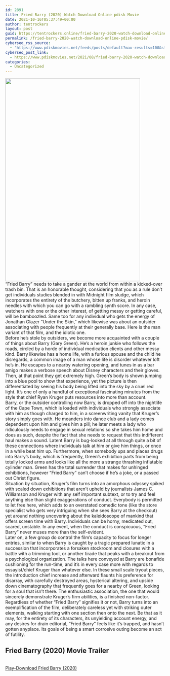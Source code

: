 ```yaml
---
id: 2891
title: Fried Barry (2020) Watch Download Online pdisk Movie
date: 2021-10-16T05:37:49+00:00
author: tentrockers
layout: post
guid: https://tentrockers.online/fried-barry-2020-watch-download-online-pdisk-movie/
permalink: /fried-barry-2020-watch-download-online-pdisk-movie/
cyberseo_rss_source:
  - 'https://www.pdiskmovies.net/feeds/posts/default?max-results=100&start-index=701'
cyberseo_post_link:
  - https://www.pdiskmovies.net/2021/08/fried-barry-2020-watch-download-online.html
categories:
  - Uncategorized
---
```

<div class="separator">
  <a href="https://1.bp.blogspot.com/-Huq-HWWZcVE/YS5P00S4srI/AAAAAAAAAjs/MIPLT2dk4PMLgR0N1uYj7mbcRh1l5vXrQCLcBGAsYHQ/s750/Fried%2BBarry%2B%25282020%2529%2BWatch%2BDownload%2BOnline%2Bpdisk%2BMovie.jpg" imageanchor="1"><img loading="lazy" border="0" data-original-height="750" data-original-width="500" height="640" src="https://1.bp.blogspot.com/-Huq-HWWZcVE/YS5P00S4srI/AAAAAAAAAjs/MIPLT2dk4PMLgR0N1uYj7mbcRh1l5vXrQCLcBGAsYHQ/w426-h640/Fried%2BBarry%2B%25282020%2529%2BWatch%2BDownload%2BOnline%2Bpdisk%2BMovie.jpg" width="426" /></a>
</div>



<div>
  <div>
    <span>&#8220;Fried Barry&#8221; needs to take a gander at the world from within a kicked-over trash bin. That is an honorable thought, considering that you as a rule don&#8217;t get individuals studies blended in with Midnight film sludge, which incorporates the entirety of the butchery, bitten up franks, and heroin needles with which you can go with a rambling synth score. In any case, watchers with one or the other interest, of getting messy or getting careful, will be bamboozled. Same too for any individual who gets the energy of Jonathan Glazer &#8220;Under the Skin,&#8221; which likewise was about an outsider associating with people frequently at their generally base. Here is the man variant of that film, and the idiotic one.&nbsp;</span>
  </div>
  
  <div>
    <span>Before he&#8217;s stole by outsiders, we become more acquainted with a couple of things about Barry (Gary Green). He&#8217;s a heroin junkie who follows the roads, circled by a horde of individual medication clients and other messy kind. Barry likewise has a home life, with a furious spouse and the child he disregards, a common image of a man whose life is disorder whatever loft he&#8217;s in. He escapes to a nearby watering opening, and tunes in as a bar amigo makes a verbose speech about Disney characters and their gloves. Then, at that point they get extremely high. Green&#8217;s body is shown jumping into a blue pool to show that experience, yet the picture is then differentiated by seeing his body being lifted into the sky by a cruel red light. It&#8217;s one of only a handful of exceptional fascinating minutes from the style that chief Ryan Kruger puts resources into more than account.&nbsp;</span>
  </div>
  
  <div>
    <span>Barry, or the outsider controlling now Barry, is dropped off into the nightlife of the Cape Town, which is loaded with individuals who strongly associate with him as though charged to him, in a screenwriting vanity that Kruger&#8217;s story simply goes with. He meanders into dance club and a lady comes dependent upon him and gives him a pill; he later meets a lady who ridiculously needs to engage in sexual relations so she takes him home and does as such, despite the fact that she needs to request that this indifferent haul makes a sound. Latent Barry is bug-looked at all through quite a bit of these connections where individuals talk at him or give him things, or once in a while beat him up. Furthermore, when somebody ups and places drugs into Barry&#8217;s body, which is frequently, Green&#8217;s exhibition parts from being totally locked arms and looks like all the more a strange thrashing inflatable cylinder man. Green has the total surrender that makes for unhinged exhibitions, however &#8220;Fried Barry&#8221; can&#8217;t choose if he&#8217;s a joke, or a passed out Christ figure.&nbsp;</span>
  </div>
  
  <div>
    <span>Situation by situation, Kruger&#8217;s film turns into an amorphous odyssey spiked with scaled down exhibitions that aren&#8217;t upheld by journalists James C. Williamson and Kruger with any self important subtext, or to try and feel anything else than slight exaggerations of conduct. Everybody is permitted to let free here, which adds to an overstated comedic tone (like the store specialist who gets very intriguing when she sees Barry at the checkout) yet around nothing uncovering about the kaleidoscope of mankind that offers screen time with Barry. Individuals can be horny, medicated out, scared, unstable. In any event, when the conduct is conspicuous, &#8220;Fried Barry&#8221; never muses more than the self-evident.&nbsp;</span>
  </div>
  
  <div>
    <span>Later on, a few group do control the film&#8217;s capacity to focus for longer entries, similar to when Barry is caught by a tragic prepared lunatic in a succession that incorporates a forsaken stockroom and closures with a battle with a trimming tool, or another tirade that peaks with a breakout from a psychological organization. The talks here conveyed at Barry are bonafide cushioning for the run-time, and it&#8217;s in every case more with regards to essayist/chief Kruger than whatever else. In these small scale tryout pieces, the introduction chief increase and afterward flaunts his preference for disarray, with carefully destroyed areas, hysterical altering, and upside down cinematography that frequently goes for a nearby of Green, looking for a soul that isn&#8217;t there. The enthusiastic association, the one that would sincerely demonstrate Kruger&#8217;s firm abilities, is a finished non-factor.&nbsp;</span>
  </div>
  
  <div>
    <span>Regardless of whether &#8220;Fried Barry&#8221; signifies it or not, Barry turns into an exemplification of the film, deliberately careless yet with striking outer elements, walking starting with one section then onto the next. Be that as it may, for the entirety of its characters, its unyielding account energy, and any desires for drain editorial, &#8220;Fried Barry&#8221; feels like it&#8217;s trapped, and hasn&#8217;t gotten anyplace. Its goals of being a smart corrosive outing become an act of futility.</span>
  </div>
</div>

<div>
  <h2>
    <span>Fried Barry (2020) Movie Trailer</span>
  </h2>
</div>

  
<a href="https://kofilink.com/1/bnYyanN0MDA0aDcy?dn=1" onclick="window.open('https://kofilink.com/1/bnYyanN0MDA0aDcy?dn=1','popup','width=600,height=600'); return false;" target="popup" rel="noopener"><br /> Play-Download Fried Barry (2020)<br /> </a>